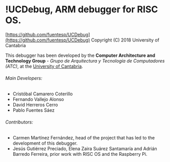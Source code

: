 # !UCDebug, ARM debugger for RISC OS.
[https://github.com/fuentesp/UCDebug](https://github.com/fuentesp/UCDebug)
Copyright (C) 2018 University of Cantabria

This debugger has been developed by the **Computer Architecture and
Technology Group** - *Grupo de Arquitectura y Tecnología de
Computadores (ATC)*, at the [University of Cantabria](https://web.unican.es/en).

###### Main Developers:

- Cristóbal Camarero Coterillo
- Fernando Vallejo Alonso
- David Herreros Cerro
- Pablo Fuentes Sáez

###### Contributors:

- Carmen Martínez Fernández, head of the project that has led to the
development of this debugger.
- Jesús Gutiérrez Preciado, Elena Zaira Suárez Santamaría and
Adrián Barredo Ferreira, prior work with RISC OS and the Raspberry Pi.

